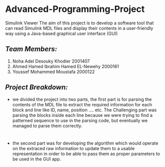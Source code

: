 # Advanced-Programming-Project
Simulink Viewer 
The aim of this project is to develop a software tool that can read Simulink MDL files 
and display their contents in a user-friendly way using a Java-based graphical user 
interface (GUI) 
## *Team Members:* 
1) Noha Adel Desouky Khodier 2001407
2) Ahmed Hamed Ibrahim Hamed EL-Newehy 2000161
3) Youssef Mohammed Moustafa 2000122

## *Project Breakdown:* 
- we divided the project into two parts, the first part is for parsing the contents of the MDL file to extract the required information for each block and line like ID, name, position .... etc. The Challenging part was parsing the blocks inside each line because we were trying to find a patterned sequence to use in the parsing code, but eventually we managed to parse them correctly. 
#
- the second part was for developing the algorithm which would operate on the extraced raw information to update them to a usable representation in order to be able to pass them as proper parameters to be used in the GUI app. 


